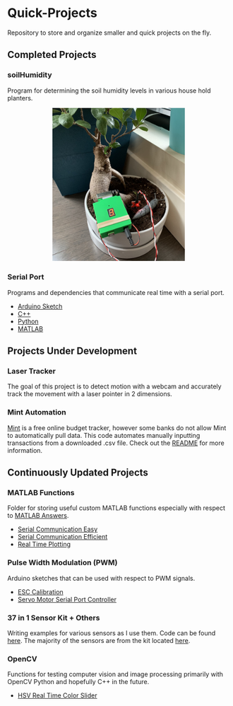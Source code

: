 # Quick-Projects
Repository to store and organize smaller and quick projects on the fly.

## Completed Projects

### soilHumidity
Program for determining the soil humidity levels in various house hold planters.
<p align="center">
<img src="https://github.com/MarkSherstan/Quick-Projects/blob/master/soilHumidity/coverPhoto2.png" width="300">
</p>

### Serial Port
Programs and dependencies that communicate real time with a serial port.
* [Arduino Sketch](https://github.com/MarkSherstan/Quick-Projects/tree/master/serialPort/arduinoSerial)
* [C++](https://github.com/MarkSherstan/Quick-Projects/tree/master/serialPort/C%2B%2B)
* [Python](https://github.com/MarkSherstan/Quick-Projects/tree/master/serialPort/Python)
* [MATLAB](https://github.com/MarkSherstan/Quick-Projects/tree/master/serialPort/MATLAB)


## Projects Under Development

### Laser Tracker
The goal of this project is to detect motion with a webcam and accurately track the movement with a laser pointer in 2 dimensions.

### Mint Automation
[Mint](https://www.mint.com) is a free online budget tracker, however some banks do not allow Mint to automatically pull data. This code automates manually inputting transactions from a downloaded .csv file. Check out the [README](https://github.com/MarkSherstan/Quick-Projects/tree/master/mintAutomation) for more information.


## Continuously Updated Projects

### MATLAB Functions
Folder for storing useful custom MATLAB functions especially with respect to [MATLAB Answers](https://www.mathworks.com/matlabcentral/profile/authors/8385478-mark-sherstan).
* [Serial Communication Easy](https://github.com/MarkSherstan/Quick-Projects/tree/master/matlabFunctions/serialComsEasy)
* [Serial Communication Efficient](https://github.com/MarkSherstan/Quick-Projects/tree/master/matlabFunctions/serialComsEffcient)
* [Real Time Plotting](https://github.com/MarkSherstan/Quick-Projects/blob/master/matlabFunctions/realTimePlotter.m)

### Pulse Width Modulation (PWM)
Arduino sketches that can be used with respect to PWM signals.
* [ESC Calibration](https://github.com/MarkSherstan/Quick-Projects/tree/master/PWM/escCalibration)
* [Servo Motor Serial Port Controller](https://github.com/MarkSherstan/Quick-Projects/tree/master/PWM/servoSerial)

### 37 in 1 Sensor Kit + Others
Writing examples for various sensors as I use them. Code can be found [here](https://github.com/MarkSherstan/Quick-Projects/tree/master/37in1sensorKit). The majority of the sensors are from the kit located [here](https://www.amazon.ca/gp/product/B01BY16552/ref=oh_aui_search_asin_title?ie=UTF8&psc=1).

### OpenCV
Functions for testing computer vision and image processing primarily with OpenCV Python and hopefully C++ in the future.
* [HSV Real Time Color Slider](https://github.com/MarkSherstan/Quick-Projects/blob/master/OpenCV/Python/HSVslider.py)
